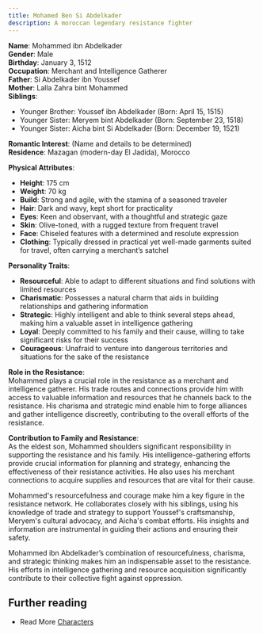 ```yaml
---
title: Mohamed Ben Si Abdelkader
description: A moroccan legendary resistance fighter
---
```


**Name**: Mohammed ibn Abdelkader  
**Gender**: Male  
**Birthday**: January 3, 1512  
**Occupation**: Merchant and Intelligence Gatherer  
**Father**: Si Abdelkader ibn Youssef  
**Mother**: Lalla Zahra bint Mohammed  
**Siblings**: 
  - Younger Brother: Youssef ibn Abdelkader (Born: April 15, 1515)
  - Younger Sister: Meryem bint Abdelkader (Born: September 23, 1518)
  - Younger Sister: Aicha bint Si Abdelkader (Born: December 19, 1521)

**Romantic Interest**: (Name and details to be determined)  
**Residence**: Mazagan (modern-day El Jadida), Morocco  

**Physical Attributes**:  
- **Height**: 175 cm  
- **Weight**: 70 kg  
- **Build**: Strong and agile, with the stamina of a seasoned traveler  
- **Hair**: Dark and wavy, kept short for practicality  
- **Eyes**: Keen and observant, with a thoughtful and strategic gaze  
- **Skin**: Olive-toned, with a rugged texture from frequent travel  
- **Face**: Chiseled features with a determined and resolute expression  
- **Clothing**: Typically dressed in practical yet well-made garments suited for travel, often carrying a merchant’s satchel

**Personality Traits**:  
- **Resourceful**: Able to adapt to different situations and find solutions with limited resources  
- **Charismatic**: Possesses a natural charm that aids in building relationships and gathering information  
- **Strategic**: Highly intelligent and able to think several steps ahead, making him a valuable asset in intelligence gathering  
- **Loyal**: Deeply committed to his family and their cause, willing to take significant risks for their success  
- **Courageous**: Unafraid to venture into dangerous territories and situations for the sake of the resistance

**Role in the Resistance**:  
Mohammed plays a crucial role in the resistance as a merchant and intelligence gatherer. His trade routes and connections provide him with access to valuable information and resources that he channels back to the resistance. His charisma and strategic mind enable him to forge alliances and gather intelligence discreetly, contributing to the overall efforts of the resistance.

**Contribution to Family and Resistance**:  
As the eldest son, Mohammed shoulders significant responsibility in supporting the resistance and his family. His intelligence-gathering efforts provide crucial information for planning and strategy, enhancing the effectiveness of their resistance activities. He also uses his merchant connections to acquire supplies and resources that are vital for their cause.

Mohammed's resourcefulness and courage make him a key figure in the resistance network. He collaborates closely with his siblings, using his knowledge of trade and strategy to support Youssef's craftsmanship, Meryem's cultural advocacy, and Aicha's combat efforts. His insights and information are instrumental in guiding their actions and ensuring their safety.

Mohammed ibn Abdelkader’s combination of resourcefulness, charisma, and strategic thinking makes him an indispensable asset to the resistance. His efforts in intelligence gathering and resource acquisition significantly contribute to their collective fight against oppression.

## Further reading

- Read More [Characters](/characters/)